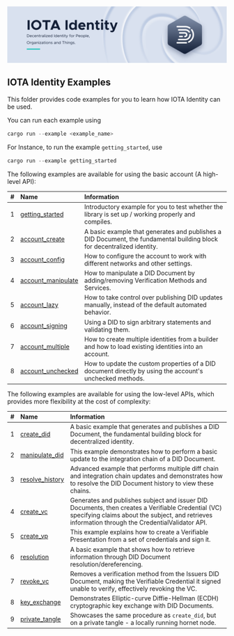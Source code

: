 ![banner](./../.meta/identity_banner.png)



## IOTA Identity Examples

This folder provides code examples for you to learn how IOTA Identity can be used.

You can run each example using

```rust
cargo run --example <example_name>
```

For Instance, to run the example `getting_started`, use

```rust
cargo run --example getting_started
```

The following examples are available for using the basic account (A high-level API):

| # | Name | Information |
| :--: | :----------------------------------------------------- | :------------------------------------------------------------------------------------------------------------------------- |
| 1 | [getting_started](./getting_started.rs) | Introductory example for you to test whether the library is set up / working properly and compiles.                        |
| 2 | [account_create](./account/create_did.rs) | A basic example that generates and publishes a DID Document, the fundamental building block for decentralized identity.    |
| 3 | [account_config](./account/config.rs) | How to configure the account to work with different networks and other settings. |
| 4 | [account_manipulate](./account/manipulate_did.rs) | How to manipulate a DID Document by adding/removing Verification Methods and Services. |
| 5 | [account_lazy](./account/lazy.rs) | How to take control over publishing DID updates manually, instead of the default automated behavior. |
| 6 | [account_signing](./account/signing.rs) | Using a DID to sign arbitrary statements and validating them. |
| 7 | [account_multiple](./account/multiple_identities.rs) | How to create multiple identities from a builder and how to load existing identities into an account. |
| 8 | [account_unchecked](./account/unchecked.rs) | How to update the custom properties of a DID document directly by using the account's unchecked methods. |

The following examples are available for using the low-level APIs, which provides more flexibility at the cost of complexity:

| # | Name | Information |
| :--: | :----------------------------------------------------- | :------------------------------------------------------------------------------------------------------------------------- |
| 1 | [create_did](./low-level-api/create_did.rs) | A basic example that generates and publishes a DID Document, the fundamental building block for decentralized identity. |
| 2 | [manipulate_did](low-level-api/manipulate_did.rs) | This example demonstrates how to perform a basic update to the integration chain of a DID Document. |
| 3 | [resolve_history](low-level-api/resolve_history.rs) | Advanced example that performs multiple diff chain and integration chain updates and demonstrates how to resolve the DID Document history to view these chains. |
| 4 | [create_vc](./low-level-api/create_vc.rs) | Generates and publishes subject and issuer DID Documents, then creates a Verifiable Credential (VC) specifying claims about the subject, and retrieves information through the CredentialValidator API. |
| 5 | [create_vp](./low-level-api/create_vp.rs) | This example explains how to create a Verifiable Presentation from a set of credentials and sign it. |
| 6 | [resolution](./low-level-api/resolution.rs) | A basic example that shows how to retrieve information through DID Document resolution/dereferencing. |
| 7 | [revoke_vc](./low-level-api/revoke_vc.rs) | Removes a verification method from the Issuers DID Document, making the Verifiable Credential it signed unable to verify, effectively revoking the VC. |
| 8 | [key_exchange](./low-level-api/key_exchange.rs) | Demonstrates Elliptic-curve Diffie-Hellman (ECDH) cryptographic key exchange with DID Documents. |
| 9 | [private_tangle](./low-level-api/private_tangle.rs) | Showcases the same procedure as `create_did`, but on a private tangle - a locally running hornet node.                                                                                                                                     |
